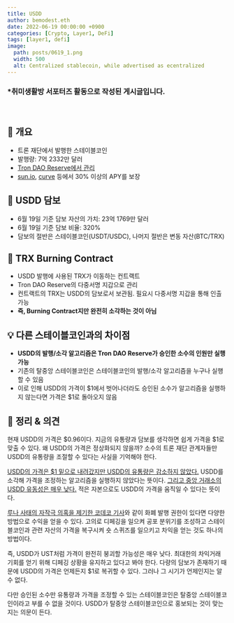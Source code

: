 ```yaml
---
title: USDD
author: bemodest.eth
date: 2022-06-19 00:00:00 +0900
categories: [Crypto, Layer1, DeFi]
tags: [layer1, defi]
image:
  path: posts/0619_1.png
  width: 500
  alt: Centralized stablecoin, while advertised as ecentralized
---
```


### *취미생활방 서포터즈 활동으로 작성된 게시글입니다.
　　　　　　　　　　　　　　　　　　　　　　　　　　　　　　　　　　　　　　　　　　　　    
## 🔎 개요
- 트론 재단에서 발행한 스테이블코인
- 발행량: 7억 2332만 달러
- [Tron DAO Reserve에서 관리](https://tdr.org/#/)
- [sun.io](https://sun.io/?lang=en-US#/stake?search=TYKoYhjEpqazFLyQzn6BCigLnDL9c8Nhz8), [curve](https://curve.fi/factory/116) 등에서 30% 이상의 APY를 보장

## 🔎 USDD 담보
- 6월 19일 기준 담보 자산의 가치: 23억 1769만 달러
- 6월 19일 기준 담보 비율: 320%
- 담보의 절반은 스테이블코인(USDT/USDC), 나머지 절반은 변동 자산(BTC/TRX)

## 🔎 TRX Burning Contract
- USDD 발행에 사용된 TRX가 이동하는 컨트랙트
- Tron DAO Reserve의 다중서명 지갑으로 관리
- 컨트랙트의 TRX는 USDD의 담보로서 보관됨. 필요시 다중서명 지갑을 통해 인출 가능
- **즉, Burning Contract지만 완전히 소각하는 것이 아님**

## 💡 다른 스테이블코인과의 차이점
- **USDD의 발행/소각 알고리즘은 Tron DAO Reserve가 승인한 소수의 인원만 실행 가능**
- 기존의 탈중앙 스테이블코인은 스테이블코인의 발행/소각 알고리즘을 누구나 실행할 수 있음
- 이로 인해 USDD의 가격이 $1에서 벗어나더라도 승인된 소수가 알고리즘을 실행하지 않는다면 가격은 $1로 돌아오지 않음

## 🔎 정리 & 의견
현재 USDD의 가격은 $0.96이다. 지금의 유통량과 담보를 생각하면 쉽게 가격을 $1로 맞출 수 있다. 왜 USDD의 가격은 정상화되지 않을까? 소수의 트론 재단 관계자들만 USDD의 유통량을 조절할 수 있다는 사실을 기억해야 한다.

[USDD의 가격은 $1 밑으로 내려갔지만 USDD의 유통량은 감소하지 않았다.](https://twitter.com/TheImmutable/status/1536930696429588480?s=20&t=9S16NAj0WYLF6FKC970jcQ) USDD를 소각해 가격을 조정하는 알고리즘을 실행하지 않았다는 뜻이다. [그리고 중앙 거래소의 USDD 유동성은 매우 낮다.](https://twitter.com/TheImmutable/status/1536930712128872448) 적은 자본으로도 USDD의 가격을 움직일 수 있다는 뜻이다.

[루나 사태의 자작극 의혹을 제기한 코데코 기사](https://www.coindeskkorea.com/news/articleView.html?idxno=79890)와 같이 화폐 발행 권한이 있다면 다양한 방법으로 수익을 얻을 수 있다. 고의로 디페깅을 일으켜 공포 분위기를 조성하고 스테이블코인과 관련 자산의 가격을 복구시켜 숏 스퀴즈를 일으키고 차익을 얻는 것도 하나의 방법이다.

즉, USDD가 UST처럼 가격이 완전히 붕괴할 가능성은 매우 낮다. 최대한의 차익거래 기회를 얻기 위해 디페깅 상황을 유지하고 있다고 봐야 한다. 다량의 담보가 존재하기 때문에 USDD의 가격은 언제든지 $1로 복귀할 수 있다. 그러나 그 시기가 언제인지는 알 수 없다.

다만 승인된 소수만 유통량과 가격을 조정할 수 있는 스테이블코인은 탈중앙 스테이블코인이라고 부를 수 없을 것이다. USDD가 탈중앙 스테이블코인으로 홍보되는 것이 맞는지는 의문이 든다.